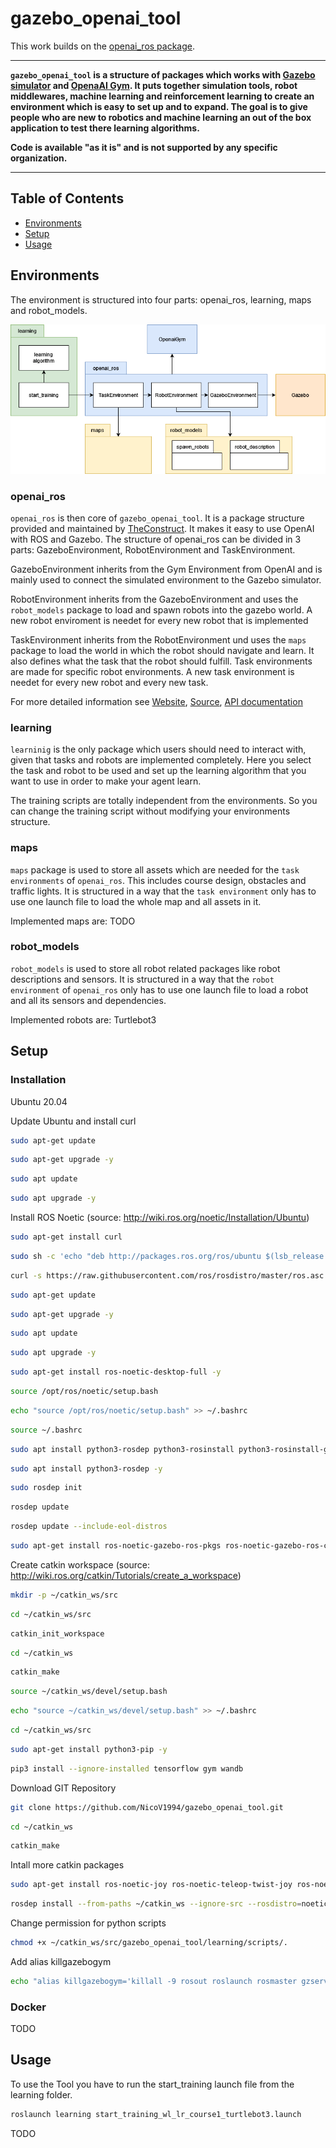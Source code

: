 # gazebo_openai_tool
This work builds on the [openai_ros package](http://wiki.ros.org/openai_ros).

-----

**`gazebo_openai_tool` is a structure of packages which works with [Gazebo simulator](http://gazebosim.org/) and [OpenaAI Gym](https://gym.openai.com/). It puts together simulation tools, robot middlewares, machine learning and reinforcement learning to create an environment which is easy to set up and to expand. The goal is to give people who are new to robotics and machine learning an out of the box application to test there learning algorithms.**

**Code is available "as it is" and is not supported by any specific organization.**

-----
## Table of Contents
- [Environments](#environments)
- [Setup](#setup)
- [Usage](#usage)

## Environments
The environment is structured into four parts: openai_ros, learning, maps and robot_models.

![structure](imgs/structure.png)

### openai_ros
`openai_ros` is then core of `gazebo_openai_tool`.
It is a package structure provided and maintained by [TheConstruct](https://www.theconstructsim.com/). It makes it easy to use OpenAI with ROS and Gazebo.
The structure of openai_ros can be divided in 3 parts: GazeboEnvironment, RobotEnvironment and TaskEnvironment.

GazeboEnvironment inherits from the Gym Environment from OpenAI and is mainly used to connect the simulated environment to the Gazebo simulator.

RobotEnvironment inherits from the GazeboEnvironment and uses the `robot_models` package to load and spawn robots into the gazebo world. A new robot enviroment is needet for every new robot that is implemented

TaskEnvironment inherits from the RobotEnvironment und uses the `maps` package to load the world in which the robot should navigate and learn. It also defines what the task that the robot should fulfill. Task environments are made for specific robot environments. A new task environment is needet for every new robot and every new task.

For more detailed information see [Website](http://wiki.ros.org/openai_ros), [Source](https://bitbucket.org/theconstructcore/openai_ros.git), [API documentation](https://theconstructcore.bitbucket.io/openai_ros/index.html)

### learning
`learninig` is the only package which users should need to interact with, given that tasks and robots are implemented completely.
Here you select the task and robot to be used and set up the learning algorithm that you want to use in order to make your agent learn.

The training scripts are totally independent from the environments. So you can change the training script without modifying your environments structure.

### maps
`maps` package is used to store all assets which are needed for the `task environments` of `openai_ros`. This includes course design, obstacles and traffic lights.
It is structured in a way that the `task environment` only has to use one launch file to load the whole map and all assets in it.

Implemented maps are:
TODO

### robot_models
`robot_models` is used to store all robot related packages like robot descriptions and sensors.
It is structured in a way that the `robot environment` of `openai_ros` only has to use one launch file to load a robot and all its sensors and dependencies.

Implemented robots are:
Turtlebot3

## Setup
### Installation
Ubuntu 20.04

Update Ubuntu and install curl
```bash
sudo apt-get update
```
```bash
sudo apt-get upgrade -y
```
```bash
sudo apt update
```
```bash
sudo apt upgrade -y
```

Install ROS Noetic (source: http://wiki.ros.org/noetic/Installation/Ubuntu)
```bash
sudo apt-get install curl
```
```bash
sudo sh -c 'echo "deb http://packages.ros.org/ros/ubuntu $(lsb_release -sc) main" > /etc/apt/sources.list.d/ros-latest.list'
```
```bash
curl -s https://raw.githubusercontent.com/ros/rosdistro/master/ros.asc | sudo apt-key add -
```
```bash
sudo apt-get update
```
```bash
sudo apt-get upgrade -y
```
```bash
sudo apt update
```
```bash
sudo apt upgrade -y
```
```bash
sudo apt-get install ros-noetic-desktop-full -y
```
```bash
source /opt/ros/noetic/setup.bash
```
```bash
echo "source /opt/ros/noetic/setup.bash" >> ~/.bashrc
```
```bash
source ~/.bashrc
```
```bash
sudo apt install python3-rosdep python3-rosinstall python3-rosinstall-generator python3-wstool build-essential -y
```
```bash
sudo apt install python3-rosdep -y
```
```bash
sudo rosdep init
```
```bash
rosdep update
```
```bash
rosdep update --include-eol-distros
```
```bash
sudo apt-get install ros-noetic-gazebo-ros-pkgs ros-noetic-gazebo-ros-control -y
```

Create catkin workspace (source: http://wiki.ros.org/catkin/Tutorials/create_a_workspace)
```bash
mkdir -p ~/catkin_ws/src
```
```bash
cd ~/catkin_ws/src
```
```bash
catkin_init_workspace
```
```bash
cd ~/catkin_ws
```
```bash
catkin_make
```
```bash
source ~/catkin_ws/devel/setup.bash
```
```bash
echo "source ~/catkin_ws/devel/setup.bash" >> ~/.bashrc
```
```bash
cd ~/catkin_ws/src
```
```bash
sudo apt-get install python3-pip -y
```
```bash
pip3 install --ignore-installed tensorflow gym wandb
```
Download GIT Repository
```bash
git clone https://github.com/NicoV1994/gazebo_openai_tool.git
```
```bash
cd ~/catkin_ws
```
```bash
catkin_make
```

Intall more catkin packages
```bash
sudo apt-get install ros-noetic-joy ros-noetic-teleop-twist-joy ros-noetic-teleop-twist-keyboard ros-noetic-laser-proc ros-noetic-rgbd-launch ros-noetic-rosserial-arduino ros-noetic-rosserial-python ros-noetic-rosserial-client ros-noetic-rosserial-msgs ros-noetic-amcl ros-noetic-map-server ros-noetic-move-base ros-noetic-urdf ros-noetic-xacro ros-noetic-compressed-image-transport ros-noetic-rqt* ros-noetic-rviz ros-noetic-gmapping ros-noetic-navigation ros-noetic-interactive-markers ros-noetic-cv-bridge ros-noetic-vision-opencv python3-opencv libopencv-dev ros-noetic-image-proc -y
```
```bash
rosdep install --from-paths ~/catkin_ws --ignore-src --rosdistro=noetic
```

Change permission for python scripts
```bash
chmod +x ~/catkin_ws/src/gazebo_openai_tool/learning/scripts/.
```

Add alias killgazebogym
```bash
echo "alias killgazebogym='killall -9 rosout roslaunch rosmaster gzserver nodelet robot_state_publisher gzclient'" >> ~/.bashrc
```

### Docker
TODO

## Usage
To use the Tool you have to run the start_training launch file from the learning folder.
```bash
roslaunch learning start_training_wl_lr_course1_turtlebot3.launch
```

TODO
